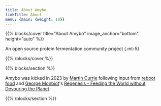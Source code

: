 ```yaml
---
title: About Amybo
linkTitle: About
menu: {main: {weight: 10}}
---
```


{{% blocks/cover title="About Amybo" image_anchor="bottom" height="auto" %}}

An open source protein fermentation community project
{.mt-5}

{{% /blocks/cover %}}

{{% blocks/section %}}

Amybo was kicked in 2023 by [Martin Currie](https://martin.aqueum.com) following input from [reboot food](https://www.rebootfood.org) and [George Monbiot](https://www.monbiot.com)'s [Regenesis - Feeding the World without Devouring the Planet](https://www.penguin.co.uk/books/317018/regenesis-by-monbiot-george/9780241447642).

{{% /blocks/section %}}